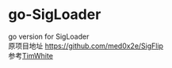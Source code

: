 # go-SigLoader
go version for SigLoader  
原项目地址 https://github.com/med0x2e/SigFlip  
参考[TimWhite](https://github.com/med0x2e/SigFlip/pull/5)
